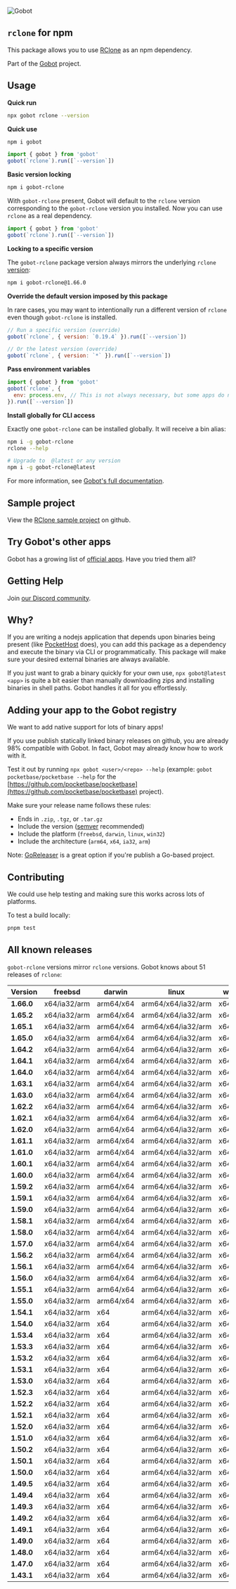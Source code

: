 ![Gobot](https://raw.githubusercontent.com/benallfree/gobot/v1.0.0-alpha.23/assets/gobot-banner-300x.png)

## `rclone` for npm

This package allows you to use [RClone](https://rclone.org/) as an npm dependency.

Part of the [Gobot](https://www.npmjs.com/package/gobot) project.

## Usage

**Quick run**

```bash
npx gobot rclone --version
```

**Quick use**

```bash
npm i gobot
```

```js
import { gobot } from 'gobot'
gobot(`rclone`).run([`--version`])
```

**Basic version locking**

```bash
npm i gobot-rclone
```

With `gobot-rclone` present, Gobot will default to the `rclone` version corresponding to the `gobot-rclone` version you installed. Now you can use `rclone` as a real dependency.

```js
import { gobot } from 'gobot'
gobot(`rclone`).run([`--version`])
```

**Locking to a specific version**

The `gobot-rclone` package version always mirrors the underlying `rclone` [version](#known-versions):

```bash
npm i gobot-rclone@1.66.0
```

**Override the default version imposed by this package**

In rare cases, you may want to intentionally run a different version of `rclone` even though `gobot-rclone` is installed.

```js
// Run a specific version (override)
gobot(`rclone`, { version: `0.19.4` }).run([`--version`])

// Or the latest version (override)
gobot(`rclone`, { version: `*` }).run([`--version`])
```

**Pass environment variables**

```js
import { gobot } from 'gobot'
gobot(`rclone`, {
  env: process.env, // This is not always necessary, but some apps do need it
}).run([`--version`])
```

**Install globally for CLI access**

Exactly one `gobot-rclone` can be installed globally. It will receive a bin alias:

```bash
npm i -g gobot-rclone
rclone --help

# Upgrade to  @latest or any version
npm i -g gobot-rclone@latest
```

For more information, see [Gobot's full documentation](https://github.com/benallfree/gobot).



## Sample project

View the [RClone sample project](https://github.com/benallfree/gobot/tree/v1.0.0-alpha.23/src/apps/rclone/sample-project) on github.

## Try Gobot's other apps

Gobot has a growing list of [official apps](https://www.npmjs.com/package/gobot#official-gobot-apps). Have you tried them all?

## Getting Help

Join [our Discord community](https://discord.gg/977kMmFnXc).

## Why?

If you are writing a nodejs application that depends upon binaries being present (like [PocketHost](https://github.com/pockethost/pockethost) does), you can add this package as a dependency and execute the binary via CLI or programmatically. This package will make sure your desired external binaries are always available.

If you just want to grab a binary quickly for your own use, `npx gobot@latest <app>` is quite a bit easier than manually downloading zips and installing binaries in shell paths. Gobot handles it all for you effortlessly.

## Adding your app to the Gobot registry

We want to add native support for lots of binary apps!

If you use publish statically linked binary releases on github, you are already 98% compatible with Gobot. In fact, Gobot may already know how to work with it.

Test it out by running `npx gobot <user>/<repo> --help` (example: `gobot pocketbase/pocketbase --help` for the [https://github.com/pocketbase/pocketbase](https://github.com/pocketbase/pocketbase) project).

Make sure your release name follows these rules:

- Ends in `.zip`, `.tgz`, or `.tar.gz`
- Include the version ([semver](https://semver.org) recommended)
- Include the platform (`freebsd`, `darwin`, `linux`, `win32`)
- Include the architecture (`arm64`, `x64`, `ia32`, `arm`)

Note: [GoReleaser](https://goreleaser.com/) is a great option if you're publish a Go-based project.

## Contributing

We could use help testing and making sure this works across lots of platforms.

To test a build locally:

```bash
pnpm test
```


## All known releases

`gobot-rclone` versions mirror `rclone` versions. Gobot knows about 51 releases of `rclone`:

| Version    | freebsd      | darwin    | linux              | win32    |
| ---------- | ------------ | --------- | ------------------ | -------- |
| **1.66.0** | x64/ia32/arm | arm64/x64 | arm64/x64/ia32/arm | x64/ia32 |
| **1.65.2** | x64/ia32/arm | arm64/x64 | arm64/x64/ia32/arm | x64/ia32 |
| **1.65.1** | x64/ia32/arm | arm64/x64 | arm64/x64/ia32/arm | x64/ia32 |
| **1.65.0** | x64/ia32/arm | arm64/x64 | arm64/x64/ia32/arm | x64/ia32 |
| **1.64.2** | x64/ia32/arm | arm64/x64 | arm64/x64/ia32/arm | x64/ia32 |
| **1.64.1** | x64/ia32/arm | arm64/x64 | arm64/x64/ia32/arm | x64/ia32 |
| **1.64.0** | x64/ia32/arm | arm64/x64 | arm64/x64/ia32/arm | x64/ia32 |
| **1.63.1** | x64/ia32/arm | arm64/x64 | arm64/x64/ia32/arm | x64/ia32 |
| **1.63.0** | x64/ia32/arm | arm64/x64 | arm64/x64/ia32/arm | x64/ia32 |
| **1.62.2** | x64/ia32/arm | arm64/x64 | arm64/x64/ia32/arm | x64/ia32 |
| **1.62.1** | x64/ia32/arm | arm64/x64 | arm64/x64/ia32/arm | x64/ia32 |
| **1.62.0** | x64/ia32/arm | arm64/x64 | arm64/x64/ia32/arm | x64/ia32 |
| **1.61.1** | x64/ia32/arm | arm64/x64 | arm64/x64/ia32/arm | x64/ia32 |
| **1.61.0** | x64/ia32/arm | arm64/x64 | arm64/x64/ia32/arm | x64/ia32 |
| **1.60.1** | x64/ia32/arm | arm64/x64 | arm64/x64/ia32/arm | x64/ia32 |
| **1.60.0** | x64/ia32/arm | arm64/x64 | arm64/x64/ia32/arm | x64/ia32 |
| **1.59.2** | x64/ia32/arm | arm64/x64 | arm64/x64/ia32/arm | x64/ia32 |
| **1.59.1** | x64/ia32/arm | arm64/x64 | arm64/x64/ia32/arm | x64/ia32 |
| **1.59.0** | x64/ia32/arm | arm64/x64 | arm64/x64/ia32/arm | x64/ia32 |
| **1.58.1** | x64/ia32/arm | arm64/x64 | arm64/x64/ia32/arm | x64/ia32 |
| **1.58.0** | x64/ia32/arm | arm64/x64 | arm64/x64/ia32/arm | x64/ia32 |
| **1.57.0** | x64/ia32/arm | arm64/x64 | arm64/x64/ia32/arm | x64/ia32 |
| **1.56.2** | x64/ia32/arm | arm64/x64 | arm64/x64/ia32/arm | x64/ia32 |
| **1.56.1** | x64/ia32/arm | arm64/x64 | arm64/x64/ia32/arm | x64/ia32 |
| **1.56.0** | x64/ia32/arm | arm64/x64 | arm64/x64/ia32/arm | x64/ia32 |
| **1.55.1** | x64/ia32/arm | arm64/x64 | arm64/x64/ia32/arm | x64/ia32 |
| **1.55.0** | x64/ia32/arm | arm64/x64 | arm64/x64/ia32/arm | x64/ia32 |
| **1.54.1** | x64/ia32/arm | x64       | arm64/x64/ia32/arm | x64/ia32 |
| **1.54.0** | x64/ia32/arm | x64       | arm64/x64/ia32/arm | x64/ia32 |
| **1.53.4** | x64/ia32/arm | x64       | arm64/x64/ia32/arm | x64/ia32 |
| **1.53.3** | x64/ia32/arm | x64       | arm64/x64/ia32/arm | x64/ia32 |
| **1.53.2** | x64/ia32/arm | x64       | arm64/x64/ia32/arm | x64/ia32 |
| **1.53.1** | x64/ia32/arm | x64       | arm64/x64/ia32/arm | x64/ia32 |
| **1.53.0** | x64/ia32/arm | x64       | arm64/x64/ia32/arm | x64/ia32 |
| **1.52.3** | x64/ia32/arm | x64       | arm64/x64/ia32/arm | x64/ia32 |
| **1.52.2** | x64/ia32/arm | x64       | arm64/x64/ia32/arm | x64/ia32 |
| **1.52.1** | x64/ia32/arm | x64       | arm64/x64/ia32/arm | x64/ia32 |
| **1.52.0** | x64/ia32/arm | x64       | arm64/x64/ia32/arm | x64/ia32 |
| **1.51.0** | x64/ia32/arm | x64       | arm64/x64/ia32/arm | x64/ia32 |
| **1.50.2** | x64/ia32/arm | x64       | arm64/x64/ia32/arm | x64/ia32 |
| **1.50.1** | x64/ia32/arm | x64       | arm64/x64/ia32/arm | x64/ia32 |
| **1.50.0** | x64/ia32/arm | x64       | arm64/x64/ia32/arm | x64/ia32 |
| **1.49.5** | x64/ia32/arm | x64       | arm64/x64/ia32/arm | x64/ia32 |
| **1.49.4** | x64/ia32/arm | x64       | arm64/x64/ia32/arm | x64/ia32 |
| **1.49.3** | x64/ia32/arm | x64       | arm64/x64/ia32/arm | x64/ia32 |
| **1.49.2** | x64/ia32/arm | x64       | arm64/x64/ia32/arm | x64/ia32 |
| **1.49.1** | x64/ia32/arm | x64       | arm64/x64/ia32/arm | x64/ia32 |
| **1.49.0** | x64/ia32/arm | x64       | arm64/x64/ia32/arm | x64/ia32 |
| **1.48.0** | x64/ia32/arm | x64       | arm64/x64/ia32/arm | x64/ia32 |
| **1.47.0** | x64/ia32/arm | x64       | arm64/x64/ia32/arm | x64/ia32 |
| **1.43.1** | x64/ia32/arm | x64       | arm64/x64/ia32/arm | x64/ia32 |
